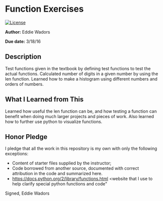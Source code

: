 # Function Exercises

 [![License](http://img.shields.io/badge/license-MIT-blue.svg)](http://en.wikipedia.org/wiki/MIT_License)

**Author:** Eddie Wadors

**Due date:** 3/18/16

## Description

Test functions given in the textbook by defining test functions to test the actual functions. Calculated number of digits in a given number by using the len function. Learned how to make a histogram using different numbers and orders of numbers.

## What I Learned from This

Learned how useful the len function can be, and how testing a function can benefit when doing much larger projects and pieces of work. Also learned how to further use python to visualize functions.

## Honor Pledge

I pledge that all the work in this repository is my own with only the following exceptions:

* Content of starter files supplied by the instructor;
* Code borrowed from another source, documented with correct attribution in the code and summarized here.
* https://docs.python.org/2/library/functions.html <website that I use to help clarify special python functions and code"

Signed,
Eddie Wadors
